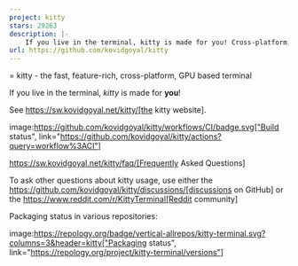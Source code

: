 ```yaml
---
project: kitty
stars: 29263
description: |-
    If you live in the terminal, kitty is made for you! Cross-platform, fast, feature-rich, GPU based.
url: https://github.com/kovidgoyal/kitty
---
```


= kitty - the fast, feature-rich, cross-platform, GPU based terminal

If you live in the terminal, *kitty* is made for **you**!

See https://sw.kovidgoyal.net/kitty/[the kitty website].

image:https://github.com/kovidgoyal/kitty/workflows/CI/badge.svg["Build status", link="https://github.com/kovidgoyal/kitty/actions?query=workflow%3ACI"]

https://sw.kovidgoyal.net/kitty/faq/[Frequently Asked Questions]

To ask other questions about kitty usage, use either the https://github.com/kovidgoyal/kitty/discussions/[discussions on GitHub] or the
https://www.reddit.com/r/KittyTerminal[Reddit community]

Packaging status in various repositories:

image:https://repology.org/badge/vertical-allrepos/kitty-terminal.svg?columns=3&header=kitty["Packaging status", link="https://repology.org/project/kitty-terminal/versions"]

